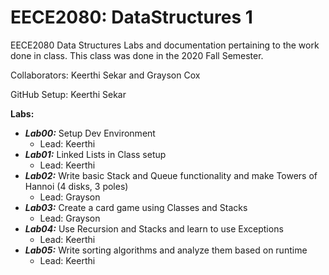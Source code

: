 # EECE2080: DataStructures 1
EECE2080 Data Structures Labs and documentation pertaining to the work done in class. This class was done in the 2020 Fall Semester.

Collaborators: Keerthi Sekar and Grayson Cox

GitHub Setup: Keerthi Sekar

**Labs:**
- ***Lab00:*** Setup Dev Environment
	- Lead: Keerthi
- ***Lab01:*** Linked Lists in Class setup
	- Lead: Keerthi
- ***Lab02:*** Write basic Stack and Queue functionality and make Towers of Hannoi (4 disks, 3 poles)
	- Lead: Grayson
- ***Lab03:*** Create a card game using Classes and Stacks
	- Lead: Grayson
- ***Lab04:*** Use Recursion and Stacks and learn to use Exceptions
	- Lead: Keerthi
- ***Lab05:*** Write sorting algorithms and analyze them based on runtime
	- Lead: Keerthi
